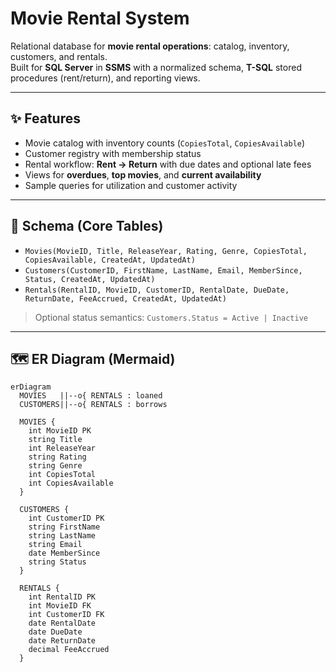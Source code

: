 # Movie Rental System

Relational database for **movie rental operations**: catalog, inventory, customers, and rentals.  
Built for **SQL Server** in **SSMS** with a normalized schema, **T-SQL** stored procedures (rent/return), and reporting views.

---

## ✨ Features
- Movie catalog with inventory counts (`CopiesTotal`, `CopiesAvailable`)
- Customer registry with membership status
- Rental workflow: **Rent → Return** with due dates and optional late fees
- Views for **overdues**, **top movies**, and **current availability**
- Sample queries for utilization and customer activity

---

## 🧱 Schema (Core Tables)

- `Movies(MovieID, Title, ReleaseYear, Rating, Genre, CopiesTotal, CopiesAvailable, CreatedAt, UpdatedAt)`
- `Customers(CustomerID, FirstName, LastName, Email, MemberSince, Status, CreatedAt, UpdatedAt)`
- `Rentals(RentalID, MovieID, CustomerID, RentalDate, DueDate, ReturnDate, FeeAccrued, CreatedAt, UpdatedAt)`

> Optional status semantics: `Customers.Status = Active | Inactive`

---

## 🗺️ ER Diagram (Mermaid)

```mermaid
erDiagram
  MOVIES   ||--o{ RENTALS : loaned
  CUSTOMERS||--o{ RENTALS : borrows

  MOVIES {
    int MovieID PK
    string Title
    int ReleaseYear
    string Rating
    string Genre
    int CopiesTotal
    int CopiesAvailable
  }

  CUSTOMERS {
    int CustomerID PK
    string FirstName
    string LastName
    string Email
    date MemberSince
    string Status
  }

  RENTALS {
    int RentalID PK
    int MovieID FK
    int CustomerID FK
    date RentalDate
    date DueDate
    date ReturnDate
    decimal FeeAccrued
  }
